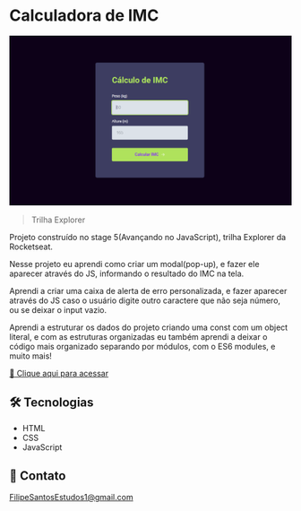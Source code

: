 # Calculadora de IMC

![preview](./.github/preview.png)

> Trilha Explorer

Projeto construído no stage 5(Avançando no JavaScript), trilha Explorer da Rocketseat.

Nesse projeto eu aprendi como criar um modal(pop-up), e fazer ele aparecer através do JS, informando o resultado do IMC na tela. 

Aprendi a criar uma caixa de alerta de erro personalizada, e fazer aparecer através do JS caso o usuário digite outro caractere que não seja número, ou se deixar o input vazio.

Aprendi a estruturar os dados do projeto criando uma const com um object literal, e com as estruturas organizadas eu também aprendi a deixar o código mais organizado separando por módulos, com o ES6 modules, e muito mais!

[🔗 Clique aqui para acessar](https://filipesantos07.github.io/Stage-5-Calculadora-de-IMC/)

## 🛠️ Tecnologias

- HTML
- CSS
- JavaScript

## 💛 Contato

FilipeSantosEstudos1@gmail.com
